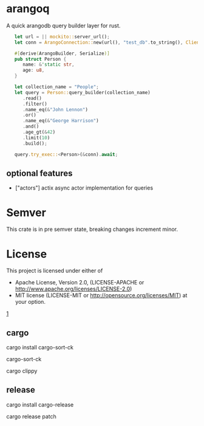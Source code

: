 # arangoq
A quick arangodb query builder layer for rust.

```rust
   let url = || mockito::server_url();
   let conn = ArangoConnection::new(url(), "test_db".to_string(), Client::default());

   #[derive(ArangoBuilder, Serialize)]
   pub struct Person {
      name: &'static str,
      age: u8,
   }

   let collection_name = "People";
   let query = Person::query_builder(collection_name)
      .read()
      .filter()
      .name_eq(&"John Lennon")
      .or()
      .name_eq(&"George Harrison")
      .and()
      .age_gt(&42)
      .limit(10)
      .build();

   query.try_exec::<Person>(&conn).await;
```

## optional features
   * ["actors"] actix async actor implementation for queries

# Semver
This crate is in pre semver state, breaking changes increment minor.

# License
This project is licensed under either of
 - Apache License, Version 2.0, (LICENSE-APACHE or http://www.apache.org/licenses/LICENSE-2.0)
 - MIT license (LICENSE-MIT or http://opensource.org/licenses/MIT)
at your option.

[1](http://unhandledexpression.com/general/2018/11/27/foss-is-free-as-in-toilet.html)

## cargo
cargo install cargo-sort-ck

cargo-sort-ck

cargo clippy

## release
cargo install cargo-release

cargo release patch
